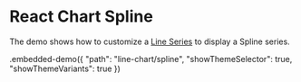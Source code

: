 # React Chart Spline

The demo shows how to customize a [Line Series](../../docs/reference/line-series.md) to display a Spline series.

.embedded-demo({ "path": "line-chart/spline", "showThemeSelector": true, "showThemeVariants": true })
